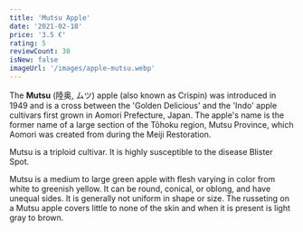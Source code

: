 ```yaml
---
title: 'Mutsu Apple'
date: '2021-02-18'
price: '3.5 €'
rating: 5
reviewCount: 30
isNew: false
imageUrl: '/images/apple-mutsu.webp'
---
```


The **Mutsu** (陸奥, ムツ) apple (also known as Crispin) was introduced in 1949 and is a cross between the 'Golden Delicious' and the 'Indo' apple cultivars first grown in Aomori Prefecture, Japan. The apple's name is the former name of a large section of the Tōhoku region, Mutsu Province, which Aomori was created from during the Meiji Restoration.

Mutsu is a triploid cultivar. It is highly susceptible to the disease Blister Spot.


Mutsu is a medium to large green apple with flesh varying in color from white to greenish yellow. It can be round, conical, or oblong, and have unequal sides. It is generally not uniform in shape or size. The russeting on a Mutsu apple covers little to none of the skin and when it is present is light gray to brown.
